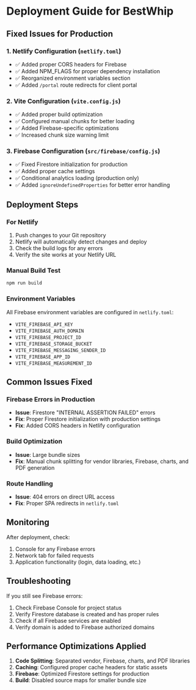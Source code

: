 # Deployment Guide for BestWhip

## Fixed Issues for Production

### 1. Netlify Configuration (`netlify.toml`)
- ✅ Added proper CORS headers for Firebase
- ✅ Added NPM_FLAGS for proper dependency installation
- ✅ Reorganized environment variables section
- ✅ Added `/portal` route redirects for client portal

### 2. Vite Configuration (`vite.config.js`)
- ✅ Added proper build optimization
- ✅ Configured manual chunks for better loading
- ✅ Added Firebase-specific optimizations
- ✅ Increased chunk size warning limit

### 3. Firebase Configuration (`src/firebase/config.js`)
- ✅ Fixed Firestore initialization for production
- ✅ Added proper cache settings
- ✅ Conditional analytics loading (production only)
- ✅ Added `ignoreUndefinedProperties` for better error handling

## Deployment Steps

### For Netlify
1. Push changes to your Git repository
2. Netlify will automatically detect changes and deploy
3. Check the build logs for any errors
4. Verify the site works at your Netlify URL

### Manual Build Test
```bash
npm run build
```

### Environment Variables
All Firebase environment variables are configured in `netlify.toml`:
- `VITE_FIREBASE_API_KEY`
- `VITE_FIREBASE_AUTH_DOMAIN`
- `VITE_FIREBASE_PROJECT_ID`
- `VITE_FIREBASE_STORAGE_BUCKET`
- `VITE_FIREBASE_MESSAGING_SENDER_ID`
- `VITE_FIREBASE_APP_ID`
- `VITE_FIREBASE_MEASUREMENT_ID`

## Common Issues Fixed

### Firebase Errors in Production
- **Issue**: Firestore "INTERNAL ASSERTION FAILED" errors
- **Fix**: Proper Firestore initialization with production settings
- **Fix**: Added CORS headers in Netlify configuration

### Build Optimization
- **Issue**: Large bundle sizes
- **Fix**: Manual chunk splitting for vendor libraries, Firebase, charts, and PDF generation

### Route Handling
- **Issue**: 404 errors on direct URL access
- **Fix**: Proper SPA redirects in `netlify.toml`

## Monitoring

After deployment, check:
1. Console for any Firebase errors
2. Network tab for failed requests
3. Application functionality (login, data loading, etc.)

## Troubleshooting

If you still see Firebase errors:
1. Check Firebase Console for project status
2. Verify Firestore database is created and has proper rules
3. Check if all Firebase services are enabled
4. Verify domain is added to Firebase authorized domains

## Performance Optimizations Applied

1. **Code Splitting**: Separated vendor, Firebase, charts, and PDF libraries
2. **Caching**: Configured proper cache headers for static assets
3. **Firebase**: Optimized Firestore settings for production
4. **Build**: Disabled source maps for smaller bundle size